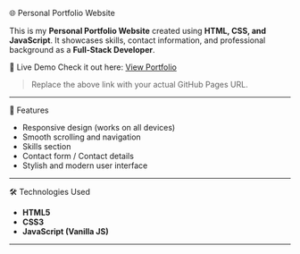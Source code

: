 🌐 Personal Portfolio Website

This is my **Personal Portfolio Website** created using **HTML, CSS, and JavaScript**. It showcases skills, contact information, and professional background as a **Full-Stack Developer**.

🔗 Live Demo
Check it out here: [View Portfolio](https://yourusername.github.io/your-repo-name)

> Replace the above link with your actual GitHub Pages URL.

---

🚀 Features

- Responsive design (works on all devices)
- Smooth scrolling and navigation
- Skills section
- Contact form / Contact details
- Stylish and modern user interface

---

🛠️ Technologies Used

- **HTML5**
- **CSS3**
- **JavaScript (Vanilla JS)**

---
